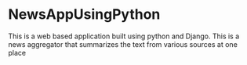 # NewsAppUsingPython

This is a web based application built using python and Django. This is a news aggregator that summarizes the text from various sources at one place
